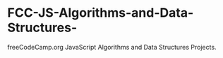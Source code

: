 # FCC-JS-Algorithms-and-Data-Structures-
 freeCodeCamp.org JavaScript Algorithms and Data Structures  Projects.
